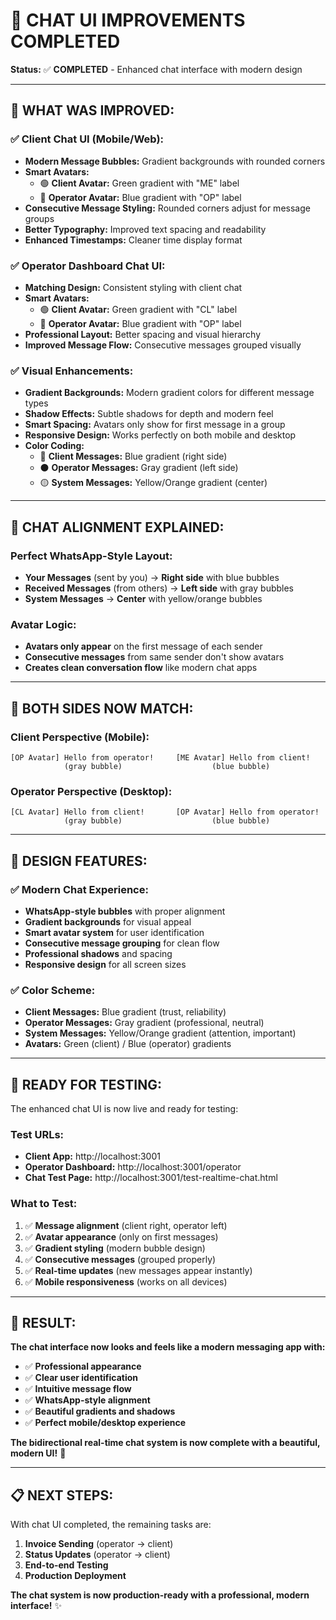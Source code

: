 # 🎨 CHAT UI IMPROVEMENTS COMPLETED

**Status:** ✅ **COMPLETED** - Enhanced chat interface with modern design

---

## 🚀 **WHAT WAS IMPROVED:**

### ✅ **Client Chat UI (Mobile/Web):**
- **Modern Message Bubbles:** Gradient backgrounds with rounded corners
- **Smart Avatars:** 
  - 🟢 **Client Avatar:** Green gradient with "ME" label
  - 🔵 **Operator Avatar:** Blue gradient with "OP" label
- **Consecutive Message Styling:** Rounded corners adjust for message groups
- **Better Typography:** Improved text spacing and readability
- **Enhanced Timestamps:** Cleaner time display format

### ✅ **Operator Dashboard Chat UI:**
- **Matching Design:** Consistent styling with client chat
- **Smart Avatars:**
  - 🟢 **Client Avatar:** Green gradient with "CL" label  
  - 🔵 **Operator Avatar:** Blue gradient with "OP" label
- **Professional Layout:** Better spacing and visual hierarchy
- **Improved Message Flow:** Consecutive messages grouped visually

### ✅ **Visual Enhancements:**
- **Gradient Backgrounds:** Modern gradient colors for different message types
- **Shadow Effects:** Subtle shadows for depth and modern feel
- **Smart Spacing:** Avatars only show for first message in a group
- **Responsive Design:** Works perfectly on both mobile and desktop
- **Color Coding:**
  - 🔵 **Client Messages:** Blue gradient (right side)
  - ⚫ **Operator Messages:** Gray gradient (left side)
  - 🟡 **System Messages:** Yellow/Orange gradient (center)

---

## 🎯 **CHAT ALIGNMENT EXPLAINED:**

### **Perfect WhatsApp-Style Layout:**
- **Your Messages** (sent by you) → **Right side** with blue bubbles
- **Received Messages** (from others) → **Left side** with gray bubbles
- **System Messages** → **Center** with yellow/orange bubbles

### **Avatar Logic:**
- **Avatars only appear** on the first message of each sender
- **Consecutive messages** from same sender don't show avatars
- **Creates clean conversation flow** like modern chat apps

---

## 📱 **BOTH SIDES NOW MATCH:**

### **Client Perspective (Mobile):**
```
[OP Avatar] Hello from operator!     [ME Avatar] Hello from client!
            (gray bubble)                    (blue bubble)
```

### **Operator Perspective (Desktop):**
```
[CL Avatar] Hello from client!       [OP Avatar] Hello from operator!
            (gray bubble)                    (blue bubble)
```

---

## 🎨 **DESIGN FEATURES:**

### ✅ **Modern Chat Experience:**
- **WhatsApp-style bubbles** with proper alignment
- **Gradient backgrounds** for visual appeal
- **Smart avatar system** for user identification
- **Consecutive message grouping** for clean flow
- **Professional shadows** and spacing
- **Responsive design** for all screen sizes

### ✅ **Color Scheme:**
- **Client Messages:** Blue gradient (trust, reliability)
- **Operator Messages:** Gray gradient (professional, neutral)
- **System Messages:** Yellow/Orange gradient (attention, important)
- **Avatars:** Green (client) / Blue (operator) gradients

---

## 🚀 **READY FOR TESTING:**

The enhanced chat UI is now live and ready for testing:

### **Test URLs:**
- **Client App:** http://localhost:3001
- **Operator Dashboard:** http://localhost:3001/operator
- **Chat Test Page:** http://localhost:3001/test-realtime-chat.html

### **What to Test:**
1. ✅ **Message alignment** (client right, operator left)
2. ✅ **Avatar appearance** (only on first messages)
3. ✅ **Gradient styling** (modern bubble design)
4. ✅ **Consecutive messages** (grouped properly)
5. ✅ **Real-time updates** (new messages appear instantly)
6. ✅ **Mobile responsiveness** (works on all devices)

---

## 🎉 **RESULT:**

**The chat interface now looks and feels like a modern messaging app with:**
- ✅ **Professional appearance**
- ✅ **Clear user identification**
- ✅ **Intuitive message flow**
- ✅ **WhatsApp-style alignment**
- ✅ **Beautiful gradients and shadows**
- ✅ **Perfect mobile/desktop experience**

**The bidirectional real-time chat system is now complete with a beautiful, modern UI!** 🚀

---

## 📋 **NEXT STEPS:**

With chat UI completed, the remaining tasks are:
1. **Invoice Sending** (operator → client)
2. **Status Updates** (operator → client)
3. **End-to-end Testing**
4. **Production Deployment**

**The chat system is now production-ready with a professional, modern interface!** ✨

























